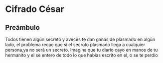 # Cifrado César

## Preámbulo
Todos tienen algún secreto y aveces te dan ganas de plasmarlo en algún lado, el problema recae que si el secroto plasmado llega a cualquier persona,ya no será un secreto.
Imagina que tu diario cayo en manos de tu hermanito y el se entero de todo lo que habias escrito en el, o se te perdio 

